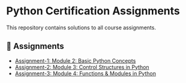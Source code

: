 # Python Certification Assignments

This repository contains solutions to all course assignments.

## 📁 Assignments

- [Assignment-1: Module 2: Basic Python Concepts](Assignment_01/)
- [Assignment-2: Module 3: Control Structures in Python](Assignment_02/)
- [Assignment-3: Module 4: Functions & Modules in Python](Assignment_03/)
